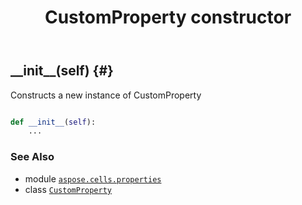 ﻿---
title: CustomProperty constructor
second_title: Aspose.Cells for Python via .NET API References
description: 
type: docs
weight: 10
url: /aspose.cells.properties/customproperty/__init__/
is_root: false
---

## \_\_init\_\_(self) {#}

Constructs a new instance of CustomProperty



```python

def __init__(self):
    ...
```





### See Also
* module [`aspose.cells.properties`](../../)
* class [`CustomProperty`](/cells/python-net/aspose.cells.properties/customproperty)
